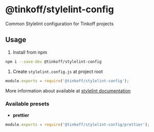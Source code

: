 # @tinkoff/stylelint-config

Common Stylelint configuration for Tinkoff projects

## Usage

1. Install from npm

```bash
npm i --save-dev @tinkoff/stylelint-config
```

1. Create `stylelint.config.js` at project root

```js
module.exports = require('@tinkoff/stylelint-config');
```

More information about available at [stylelint documentation](https://github.com/stylelint/stylelint/blob/main/docs/user-guide/configure.md)

### Available presets

-   **prettier**

```js
module.exports = require('@tinkoff/stylelint-config/prettier');
```
